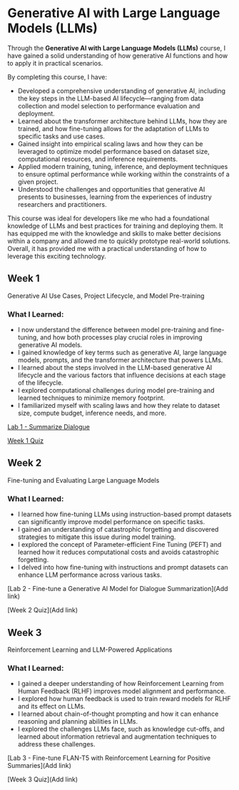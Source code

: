 # Generative AI with Large Language Models (LLMs)

Through the **Generative AI with Large Language Models (LLMs)** course, I have gained a solid understanding of how generative AI functions and how to apply it in practical scenarios.

By completing this course, I have:
* Developed a comprehensive understanding of generative AI, including the key steps in the LLM-based AI lifecycle—ranging from data collection and model selection to performance evaluation and deployment.
* Learned about the transformer architecture behind LLMs, how they are trained, and how fine-tuning allows for the adaptation of LLMs to specific tasks and use cases.
* Gained insight into empirical scaling laws and how they can be leveraged to optimize model performance based on dataset size, computational resources, and inference requirements.
* Applied modern training, tuning, inference, and deployment techniques to ensure optimal performance while working within the constraints of a given project.
* Understood the challenges and opportunities that generative AI presents to businesses, learning from the experiences of industry researchers and practitioners.

This course was ideal for developers like me who had a foundational knowledge of LLMs and best practices for training and deploying them. It has equipped me with the knowledge and skills to make better decisions within a company and allowed me to quickly prototype real-world solutions. Overall, it has provided me with a practical understanding of how to leverage this exciting technology.

## Week 1
Generative AI Use Cases, Project Lifecycle, and Model Pre-training

### What I Learned:
* I now understand the difference between model pre-training and fine-tuning, and how both processes play crucial roles in improving generative AI models.
* I gained knowledge of key terms such as generative AI, large language models, prompts, and the transformer architecture that powers LLMs.
* I learned about the steps involved in the LLM-based generative AI lifecycle and the various factors that influence decisions at each stage of the lifecycle.
* I explored computational challenges during model pre-training and learned techniques to minimize memory footprint.
* I familiarized myself with scaling laws and how they relate to dataset size, compute budget, inference needs, and more.

[Lab 1 - Summarize Dialogue](https://github.com/nsurya-0698/genAI-with-Large-Language-Models/blob/main/Week-One/Lab_1_summarize_dialogue.ipynb)

[Week 1 Quiz](https://github.com/nsurya-0698/genAI-with-Large-Language-Models/blob/main/Week-One/Week-1_Quiz.md)

## Week 2
Fine-tuning and Evaluating Large Language Models

### What I Learned:
* I learned how fine-tuning LLMs using instruction-based prompt datasets can significantly improve model performance on specific tasks.
* I gained an understanding of catastrophic forgetting and discovered strategies to mitigate this issue during model training.
* I explored the concept of Parameter-efficient Fine Tuning (PEFT) and learned how it reduces computational costs and avoids catastrophic forgetting.
* I delved into how fine-tuning with instructions and prompt datasets can enhance LLM performance across various tasks.

[Lab 2 - Fine-tune a Generative AI Model for Dialogue Summarization](Add link)

[Week 2 Quiz](Add link)

## Week 3
Reinforcement Learning and LLM-Powered Applications

### What I Learned:
* I gained a deeper understanding of how Reinforcement Learning from Human Feedback (RLHF) improves model alignment and performance.
* I explored how human feedback is used to train reward models for RLHF and its effect on LLMs.
* I learned about chain-of-thought prompting and how it can enhance reasoning and planning abilities in LLMs.
* I explored the challenges LLMs face, such as knowledge cut-offs, and learned about information retrieval and augmentation techniques to address these challenges.

[Lab 3 - Fine-tune FLAN-T5 with Reinforcement Learning for Positive Summaries](Add link)

[Week 3 Quiz](Add link)